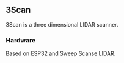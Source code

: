 ## 3Scan
3Scan is a three dimensional LIDAR scanner.

### Hardware
Based on ESP32 and Sweep Scanse LIDAR.